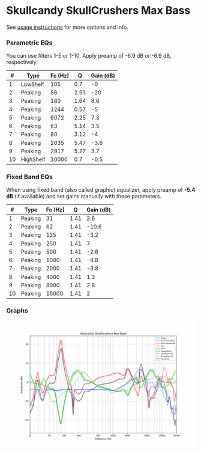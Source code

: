 # Skullcandy SkullCrushers Max Bass
See [usage instructions](https://github.com/jaakkopasanen/AutoEq#usage) for more options and info.

### Parametric EQs
You can use filters 1-5 or 1-10. Apply preamp of -6.9 dB or -6.9 dB, respectively.

|   # | Type      |   Fc (Hz) |    Q |   Gain (dB) |
|-----|-----------|-----------|------|-------------|
|   1 | LowShelf  |       105 | 0.7  |        -0   |
|   2 | Peaking   |        86 | 2.53 |       -20   |
|   3 | Peaking   |       180 | 1.64 |         8.6 |
|   4 | Peaking   |      1244 | 0.57 |        -5   |
|   5 | Peaking   |      6072 | 2.25 |         7.3 |
|   6 | Peaking   |        63 | 5.14 |         3.5 |
|   7 | Peaking   |        80 | 3.12 |        -4   |
|   8 | Peaking   |      2035 | 5.47 |        -3.6 |
|   9 | Peaking   |      2917 | 5.27 |         3.7 |
|  10 | HighShelf |     10000 | 0.7  |        -0.5 |

### Fixed Band EQs
When using fixed band (also called graphic) equalizer, apply preamp of **-5.4 dB** (if available) and set gains manually with these parameters.

|   # | Type    |   Fc (Hz) |    Q |   Gain (dB) |
|-----|---------|-----------|------|-------------|
|   1 | Peaking |        31 | 1.41 |         2.6 |
|   2 | Peaking |        62 | 1.41 |       -10.6 |
|   3 | Peaking |       125 | 1.41 |        -3.2 |
|   4 | Peaking |       250 | 1.41 |         7   |
|   5 | Peaking |       500 | 1.41 |        -2.6 |
|   6 | Peaking |      1000 | 1.41 |        -4.8 |
|   7 | Peaking |      2000 | 1.41 |        -3.8 |
|   8 | Peaking |      4000 | 1.41 |         1.3 |
|   9 | Peaking |      8000 | 1.41 |         2.8 |
|  10 | Peaking |     16000 | 1.41 |         2   |

### Graphs
![](./Skullcandy%20SkullCrushers%20Max%20Bass.png)
